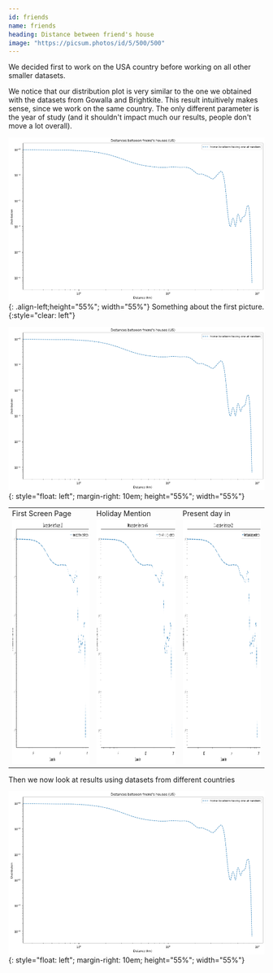 ```yaml
---
id: friends
name: friends
heading: Distance between friend's house 
image: "https://picsum.photos/id/5/500/500"  
---
```


We decided first to work on the USA country before working on all other smaller datasets.


We notice that our distribution plot is very similar to the one we obtained with the datasets from Gowalla and Brightkite. This result intuitively makes sense, since we  work on the same country. The only different parameter is the year of study (and it shouldn't impact much our results, people don't move a lot overall).


![](img/friendcheckinusa.png){: .align-left;height="55%"; width="55%"}
Something about the first picture.
{:style="clear: left"}


![image](img/friendcheckinusa.png){: style="float: left"; margin-right: 10em; height="55%"; width="55%"}


 <table>
  <tr>
    <td>First Screen Page</td>
     <td>Holiday Mention</td>
     <td>Present day in </td>
  </tr>
  <tr>
    <td><img src="img/friendcheckinusa.png" width=270 height=480></td>
    <td><img src="img/friendcheckinusa.png" width=270 height=480></td>
    <td><img src="img/friendcheckinusa.png" width=270 height=480></td>
    
  </tr>
 </table>

 Then we now look at results using datasets from different countries

 ![image](img/friendcheckinusa.png){: style="float: left"; margin-right: 10em; height="55%"; width="55%"}

